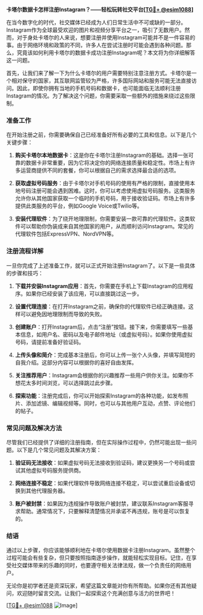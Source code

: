 **卡塔尔数据卡怎样注册Instagram？——轻松玩转社交平台[[TG💪+ @esim1088](https://t.me/s/esim1088)]**

在当今数字化的时代，社交媒体已经成为人们日常生活中不可或缺的一部分。Instagram作为全球最受欢迎的图片和视频分享平台之一，吸引了无数用户。然而，对于身处卡塔尔的人来说，想要注册并使用Instagram可能并不是一件容易的事。由于网络环境和政策的不同，许多人在尝试注册时可能会遇到各种问题。那么，究竟该如何利用卡塔尔的数据卡成功注册Instagram呢？本文将为你详细解答这一问题。

首先，让我们来了解一下为什么卡塔尔的用户需要特别注意注册方式。卡塔尔是一个相对保守的国家，其互联网监管较为严格，许多国际网站和服务可能无法直接访问。因此，即使你拥有当地的手机号码和数据卡，也可能面临无法顺利注册Instagram的情况。为了解决这个问题，你需要采取一些额外的措施来绕过这些限制。

### 准备工作

在开始注册之前，你需要确保自己已经准备好所有必要的工具和信息。以下是几个关键步骤：

1. **购买卡塔尔本地数据卡**：这是你在卡塔尔注册Instagram的基础。选择一张可靠的数据卡非常重要，因为它将决定你的网络连接质量和稳定性。市场上有许多运营商提供不同的套餐，你可以根据自己的需求选择最合适的选项。

2. **获取虚拟号码服务**：由于卡塔尔对手机号码的使用有严格的限制，直接使用本地号码注册可能会遇到困难。这时，你可以考虑使用虚拟号码服务。这类服务允许你从其他国家获取一个临时的手机号码，用于接收验证码。市场上有许多提供此类服务的平台，例如Google Voice或Twilio等。

3. **安装代理软件**：为了绕开地理限制，你需要安装一款可靠的代理软件。这类软件可以帮助你伪装成来自其他国家的用户，从而顺利访问Instagram。常见的代理软件包括ExpressVPN、NordVPN等。

### 注册流程详解

一旦你完成了上述准备工作，就可以正式开始注册Instagram了。以下是一些具体的步骤和技巧：

1. **下载并安装Instagram应用**：首先，你需要在手机上下载Instagram的应用程序。如果你已经安装了该应用，可以直接跳过这一步。

2. **设置代理连接**：在打开Instagram之前，确保你的代理软件已经正确连接。这样可以避免因地理限制而导致的失败。

3. **创建账户**：打开Instagram后，点击“注册”按钮。接下来，你需要填写一些基本信息，如用户名、密码以及电子邮件地址（或虚拟号码）。如果你使用虚拟号码，请提前准备好验证码。

4. **上传头像和简介**：完成基本注册后，你可以上传一张个人头像，并填写简短的自我介绍。这部分内容可以根据你的喜好自由发挥。

5. **关注推荐用户**：Instagram会根据你的兴趣推荐一些用户供你关注。如果你不想花太多时间浏览，可以选择跳过此步骤。

6. **探索功能**：注册完成后，你可以开始探索Instagram的各种功能，如发布照片、添加滤镜、编辑视频等。同时，也可以与其他用户互动，点赞、评论他们的帖子。

### 常见问题及解决方法

尽管我们已经提供了详细的注册指南，但在实际操作过程中，仍然可能出现一些问题。以下是几个常见问题及其解决方案：

1. **验证码无法接收**：如果虚拟号码无法接收到验证码，建议更换另一个号码或尝试其他虚拟号码服务提供商。

2. **网络连接不稳定**：如果代理软件导致网络连接不稳定，可以尝试重启设备或切换到其他代理服务器。

3. **账户被封禁**：如果因为违规操作导致账户被封禁，建议联系Instagram客服寻求帮助。通常情况下，只要解释清楚情况并承诺不再违规，账号是可以恢复的。

### 结语

通过以上步骤，你应该能够顺利地在卡塔尔使用数据卡注册Instagram。虽然整个过程可能会有些复杂，但只要按照指南逐步操作，就能轻松实现目标。记住，在享受社交媒体带来的乐趣的同时，也要遵守相关法律法规，做一个负责任的网络用户。

无论你是初学者还是资深玩家，希望这篇文章能对你有所帮助。如果你还有其他疑问，欢迎随时留言交流。让我们一起探索这个充满创意与活力的世界吧！

[[TG💪+ @esim1088](https://t.me/s/esim1088) ![Image](https://i.postimg.cc/4NQfJmqS/Snipaste-2025-05-13-00-14-12.png)]